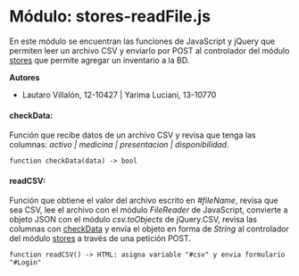 # Módulo: stores-readFile.js

En este módulo se encuentran las funciones de JavaScript y jQuery que permiten leer un archivo CSV y enviarlo por POST al controlador del módulo [stores](/stores/views/#clase-storesview) que permite agregar un inventario a la BD.

**Autores**

* Lautaro Villalón, 12-10427 | Yarima Luciani, 13-10770

#### checkData:

Función que recibe datos de un archivo CSV y revisa que tenga las columnas: *activo | medicina | presentacion | disponibilidad*.

    function checkData(data) -> bool

#### readCSV:

Función que obtiene el valor del archivo escrito en *#fileName*, revisa que sea CSV, lee el archivo con el módulo *FileReader* de JavaScript, convierte a objeto JSON con el módulo *csv.toObjects* de jQuery.CSV, revisa las columnas con [checkData](#checkdata) y envía el objeto en forma de *String* al controlador del módulo [stores](/stores/views/#clase-storesview) a través de una petición POST.

    function readCSV() -> HTML: asigna variable "#csv" y envia formulario "#Login" 